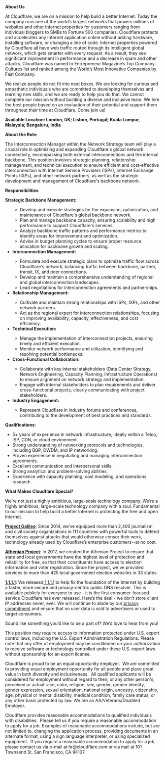 <div class="content-intro">
	<div><strong>About Us</strong></div>
	<div>
		<p>At Cloudflare, we are on a mission to help build a better Internet. Today the company runs one of the world’s largest networks that powers millions of websites and other Internet properties for customers ranging from individual bloggers to SMBs to Fortune 500 companies. Cloudflare protects and accelerates any Internet application online without adding hardware, installing software, or changing a line of code. Internet properties powered by Cloudflare all have web traffic routed through its intelligent global network, which gets smarter with every request. As a result, they see significant improvement in performance and a decrease in spam and other attacks. Cloudflare was named to Entrepreneur Magazine’s Top Company Cultures list and ranked among the World’s Most Innovative Companies by Fast Company.&nbsp;</p>
		<p><span style="font-weight: 400;">We realize people do not fit into neat boxes. We are looking for curious and empathetic individuals who are committed to developing themselves and learning new skills, and we are ready to help you do that. We cannot complete our mission without building a diverse and inclusive team. We hire the best people based on an evaluation of their potential and support them throughout their time at Cloudflare. Come join us!&nbsp;</span></p>
	</div>
</div>
<p><strong>Available Location: London, UK; Lisbon, Portugal; Kuala Lumpur, Malaysia; Bengaluru, India</strong></p>
<p><strong>About the Role:</strong></p>
<p>The Interconnection Manager within the Network Strategy team will play a crucial role in optimizing and expanding Cloudflare's global network connectivity, encompassing both external interconnections and the internal backbone. This position involves strategic planning, relationship management, and technical execution to ensure efficient and cost-effective interconnection with Internet Service Providers (ISPs), Internet Exchange Points (IXPs), and other network partners, as well as the strategic development and management of Cloudflare's backbone network.</p>
<p><strong>Responsibilities</strong></p>
<p><strong>Strategic Backbone Management:</strong></p>
<ul>
	<ul>
		<li>Develop and execute strategies for the expansion, optimization, and maintenance of Cloudflare's global backbone network.</li>
		<li>Plan and manage backbone capacity, ensuring scalability and high performance to support Cloudflare's services.</li>
		<li>Analyze backbone traffic patterns and performance metrics to identify areas for improvement and optimization.</li>
		<li>Advise in budget planning cycles to ensure proper resource allocation for backbone growth and scaling.</li>
	</ul>
	<li><strong>Interconnection Management:</strong></li>
	<ul>
		<li>Formulate and execute strategic plans to optimize traffic flow across Cloudflare's network, balancing traffic between backbone, partner, transit, IX, and peer connections.</li>
		<li>Develop and maintain a comprehensive understanding of regional and global interconnection landscapes.</li>
		<li>Lead negotiations for interconnection agreements and partnerships.</li>
	</ul>
	<li><strong>Relationship Management:</strong></li>
	<ul>
		<li>Cultivate and maintain strong relationships with ISPs, IXPs, and other network partners.</li>
		<li>Act as the regional expert for interconnection relationships, focusing on improving availability, capacity, effectiveness, and cost efficiency.</li>
	</ul>
	<li><strong>Technical Execution:</strong></li>
	<ul>
		<li>Manage the implementation of interconnection projects, ensuring timely and efficient execution.</li>
		<li>Monitor network performance and utilization, identifying and resolving potential bottlenecks.</li>
	</ul>
	<li><strong>Cross-Functional Collaboration:</strong></li>
	<ul>
		<li>Collaborate with key internal stakeholders (Data Center Strategy, Network Engineering, Capacity Planning, Infrastructure Operations) to ensure alignment on network strategy and implementation.</li>
		<li>Engage with internal stakeholders to plan requirements and deliver cross-functional projects, clearly communicating with project stakeholders.</li>
	</ul>
	<li><strong>Industry Engagement:</strong></li>
	<ul>
		<li>Represent Cloudflare in industry forums and conferences, contributing to the development of best practices and standards.</li>
	</ul>
</ul>
<p><strong>Qualifications:</strong></p>
<ul>
	<li>5+ years of experience in network infrastructure, ideally within a Telco, ISP, CDN, or cloud environment.</li>
	<li>Strong understanding of networking protocols and technologies, including BGP, DWDM, and IP networking.</li>
	<li>Proven experience in negotiating and managing interconnection agreements.</li>
	<li>Excellent communication and interpersonal skills.</li>
	<li>Strong analytical and problem-solving abilities.</li>
	<li>Experience with capacity planning, cost modeling, and operations research.</li>
</ul>
<div class="content-conclusion">
	<p><strong>What Makes Cloudflare Special?</strong></p>
	<p><span style="font-weight: 400;">We’re not just a highly ambitious, large-scale technology company. We’re a highly ambitious, large-scale technology company with a soul. Fundamental to our mission to help build a better Internet is protecting the free and open Internet.</span></p>
	<p><a href="https://blog.cloudflare.com/protecting-free-expression-online/"><strong>Project Galileo</strong></a><span style="font-weight: 400;">: Since 2014, we've equipped more than 2,400 journalism and civil society organizations in 111 countries with powerful tools to defend themselves against attacks that would otherwise censor their work, technology already used by Cloudflare’s enterprise customers--at no cost.</span></p>
	<p><strong><a href="https://www.cloudflare.com/athenian/">Athenian Project</a></strong><span style="font-weight: 400;">: In 2017, we created the Athenian Project to ensure that state and local governments have the highest level of protection and reliability for free, so that their constituents have access to election information and voter registration. Since the project, we've provided services to more than 425 local government election websites in 33 states.</span></p>
	<p><a href="https://1.1.1.1/"><strong>1.1.1.1</strong></a><span style="font-weight: 400;">: We released</span><a href="https://1.1.1.1/"> <span style="font-weight: 400;">1.1.1.1</span></a><span style="font-weight: 400;"> to help fix the foundation of the Internet by building a faster, more secure and privacy-centric public DNS resolver. This is available publicly for everyone to use - it is the first consumer-focused service Cloudflare has ever released. Here’s the deal - we don’t store client IP addresses never, ever. We will continue to abide by our</span><a href="https://developers.cloudflare.com/1.1.1.1/privacy/public-dns-resolver"> privacy commitment</a><span style="font-weight: 400;"> and ensure that no user data is sold to advertisers or used to target consumers.</span></p>
	<p><span style="font-weight: 400;">Sound like something you’d like to be a part of? We’d love to hear from you!</span></p>
	<p><span style="font-weight: 400;">This position may require access to information protected under U.S. export control laws, including the U.S. Export Administration Regulations. Please note that any offer of employment may be conditioned on your authorization to receive software or technology controlled under these U.S. export laws without sponsorship for an export license.</span></p>
	<p><span style="font-weight: 400;">Cloudflare is proud to be an equal opportunity employer. &nbsp;We are committed to providing equal employment opportunity for all people and place great value in both diversity and inclusiveness. &nbsp;All qualified applicants will be considered for employment without regard to their, or any other person's, perceived or actual</span> <span style="font-weight: 400;">race, color, religion, sex, gender, gender identity, gender expression, sexual orientation, national origin, ancestry, citizenship, age, physical or mental disability, medical condition, family care status, or any other basis protected by law. </span><span style="font-weight: 400;">We are an AA/Veterans/Disabled Employer.</span></p>
	<p><span style="font-weight: 400;">Cloudflare provides reasonable accommodations to qualified individuals with disabilities. &nbsp;Please tell us if you require a reasonable accommodation to apply for a job. Examples of reasonable accommodations include, but are not limited to, changing the application process, providing documents in an alternate format, using a sign language interpreter, or using specialized equipment. &nbsp;If you require a reasonable accommodation to apply for a job, please contact us via e-mail at </span><span style="font-weight: 400;">hr@cloudflare.com</span><span style="font-weight: 400;"> or via mail at 101 Townsend St. San Francisco, CA 94107.</span></p>
</div>